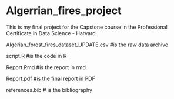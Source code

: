 # Algerrian_fires_project

This is my final project for the Capstone course in the Professional Certificate in Data Science - Harvard.



Algerian_forest_fires_dataset_UPDATE.csv #is the raw data archive

script.R #is the code in R

Report.Rmd #is the report in rmd

Report.pdf #is the final report in PDF

references.bib # is the bibliography
